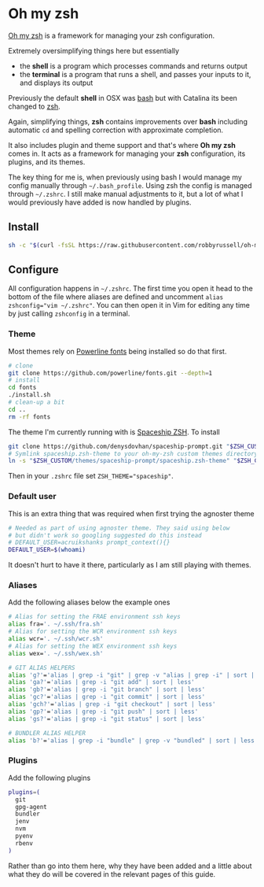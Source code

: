 # Oh my zsh

[Oh my zsh](https://github.com/robbyrussell/oh-my-zsh) is a framework for managing your zsh configuration.

Extremely oversimplifying things here but essentially

- the **shell** is a program which processes commands and returns output
- the **terminal** is a program that runs a shell, and passes your inputs to it, and displays its output

Previously the default **shell** in OSX was [bash](https://en.wikipedia.org/wiki/Bash_(Unix_shell)) but with Catalina its been changed to [zsh](https://en.wikipedia.org/wiki/Z_shell).

Again, simplifying things, **zsh** contains improvements over **bash** including automatic `cd` and spelling correction with approximate completion.

It also includes plugin and theme support and that's where **Oh my zsh** comes in. It acts as a framework for managing your **zsh** configuration, its plugins, and its themes.

The key thing for me is, when previously using bash I would manage my config manually through `~/.bash_profile`. Using zsh the config is managed through `~/.zshrc`. I still make manual adjustments to it, but a lot of what I would previously have added is now handled by plugins.

## Install

```bash
sh -c "$(curl -fsSL https://raw.githubusercontent.com/robbyrussell/oh-my-zsh/master/tools/install.sh)"
```

## Configure

All configuration happens in `~/.zshrc`. The first time you open it head to the bottom of the file where aliases are defined and uncomment `alias zshconfig="vim ~/.zshrc"`. You can then open it in Vim for editing any time by just calling `zshconfig` in a terminal.

### Theme

Most themes rely on [Powerline fonts](https://github.com/powerline/fonts) being installed so do that first.

```bash
# clone
git clone https://github.com/powerline/fonts.git --depth=1
# install
cd fonts
./install.sh
# clean-up a bit
cd ..
rm -rf fonts
```

The theme I'm currently running with is [Spaceship ZSH](https://github.com/denysdovhan/spaceship-prompt). To install

```bash
git clone https://github.com/denysdovhan/spaceship-prompt.git "$ZSH_CUSTOM/themes/spaceship-prompt"
# Symlink spaceship.zsh-theme to your oh-my-zsh custom themes directory
ln -s "$ZSH_CUSTOM/themes/spaceship-prompt/spaceship.zsh-theme" "$ZSH_CUSTOM/themes/spaceship.zsh-theme"
```

Then in your `.zshrc` file set `ZSH_THEME="spaceship"`.

### Default user

This is an extra thing that was required when first trying the agnoster theme

```bash
# Needed as part of using agnoster theme. They said using below
# but didn't work so googling suggested do this instead
# DEFAULT_USER=acruikshanks prompt_context(){}
DEFAULT_USER=$(whoami)
```

It doesn't hurt to have it there, particularly as I am still playing with themes.

### Aliases

Add the following aliases below the example ones

```bash
# Alias for setting the FRAE environment ssh keys
alias fra='. ~/.ssh/fra.sh'
# Alias for setting the WCR environment ssh keys
alias wcr='. ~/.ssh/wcr.sh'
# Alias for setting the WEX environment ssh keys
alias wex='. ~/.ssh/wex.sh'

# GIT ALIAS HELPERS
alias 'g?'='alias | grep -i "git" | grep -v "alias | grep -i" | sort | less'
alias 'ga?'='alias | grep -i "git add" | sort | less'
alias 'gb?'='alias | grep -i "git branch" | sort | less'
alias 'gc?'='alias | grep -i "git commit" | sort | less'
alias 'gch?'='alias | grep -i "git checkout" | sort | less'
alias 'gp?'='alias | grep -i "git push" | sort | less'
alias 'gs?'='alias | grep -i "git status" | sort | less'

# BUNDLER ALIAS HELPER
alias 'b?'='alias | grep -i "bundle" | grep -v "bundled" | sort | less'
```

### Plugins

Add the following plugins

```bash
plugins=(
  git
  gpg-agent
  bundler
  jenv
  nvm
  pyenv
  rbenv
)
```

Rather than go into them here, why they have been added and a little about what they do will be covered in the relevant pages of this guide.
